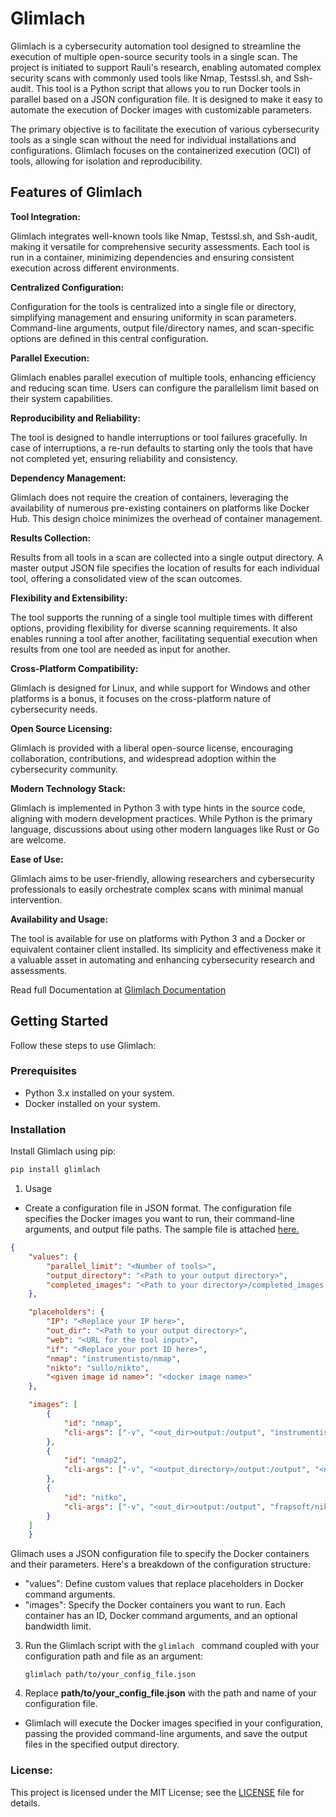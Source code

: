 # Glimlach

Glimlach is a cybersecurity automation tool designed to streamline the execution of multiple open-source security tools in a single scan. The project is initiated to support Rauli's research, enabling automated complex security scans with commonly used tools like Nmap, Testssl.sh, and Ssh-audit. This tool is a Python script that allows you to run Docker tools in parallel based on a JSON configuration file. It is designed to make it easy to automate the execution of Docker images with customizable parameters.

The primary objective is to facilitate the execution of various cybersecurity tools as a single scan without the need for individual installations and configurations. Glimlach focuses on the containerized execution (OCI) of tools, allowing for isolation and reproducibility.

## Features of Glimlach

**Tool Integration:**

Glimlach integrates well-known tools like Nmap, Testssl.sh, and Ssh-audit, making it versatile for comprehensive security assessments. Each tool is run in a container, minimizing dependencies and ensuring consistent execution across different environments.

**Centralized Configuration:**

Configuration for the tools is centralized into a single file or directory, simplifying management and ensuring uniformity in scan parameters.
Command-line arguments, output file/directory names, and scan-specific options are defined in this central configuration.

**Parallel Execution:**

Glimlach enables parallel execution of multiple tools, enhancing efficiency and reducing scan time.
Users can configure the parallelism limit based on their system capabilities.

**Reproducibility and Reliability:**

The tool is designed to handle interruptions or tool failures gracefully.
In case of interruptions, a re-run defaults to starting only the tools that have not completed yet, ensuring reliability and consistency.

**Dependency Management:**

Glimlach does not require the creation of containers, leveraging the availability of numerous pre-existing containers on platforms like Docker Hub.
This design choice minimizes the overhead of container management.

**Results Collection:**

Results from all tools in a scan are collected into a single output directory.
A master output JSON file specifies the location of results for each individual tool, offering a consolidated view of the scan outcomes.

**Flexibility and Extensibility:**

The tool supports the running of a single tool multiple times with different options, providing flexibility for diverse scanning requirements.
It also enables running a tool after another, facilitating sequential execution when results from one tool are needed as input for another.

**Cross-Platform Compatibility:**

Glimlach is designed for Linux, and while support for Windows and other platforms is a bonus, it focuses on the cross-platform nature of cybersecurity needs.

**Open Source Licensing:**

Glimlach is provided with a liberal open-source license, encouraging collaboration, contributions, and widespread adoption within the cybersecurity community.

**Modern Technology Stack:**

Glimlach is implemented in Python 3 with type hints in the source code, aligning with modern development practices.
While Python is the primary language, discussions about using other modern languages like Rust or Go are welcome.

**Ease of Use:**

Glimlach aims to be user-friendly, allowing researchers and cybersecurity professionals to easily orchestrate complex scans with minimal manual intervention.

**Availability and Usage:**

The tool is available for use on platforms with Python 3 and a Docker or equivalent container client installed.
Its simplicity and effectiveness make it a valuable asset in automating and enhancing cybersecurity research and assessments.

Read full Documentation at [Glimlach Documentation](https://firstnuel.github.io/Glimlach/Documentation.html)

## Getting Started

Follow these steps to use Glimlach:

### Prerequisites

- Python 3.x installed on your system.
- Docker installed on your system.

### Installation

Install Glimlach using pip:

```bash
pip install glimlach

```

1. Usage
- Create a configuration file in JSON format. The configuration file specifies the Docker images you want to run, their command-line arguments, and output file paths. The sample file is attached [here.](config.json)

```json
{
    "values": {
        "parallel_limit": "<Number of tools>",
        "output_directory": "<Path to your output directory>",
        "completed_images": "<Path to your directory>/completed_images.txt"
    },

    "placeholders": {
        "IP": "<Replace your IP here>",
        "out_dir": "<Path to your output directory>",
        "web": "<URL for the tool input>",
        "if": "<Replace your port ID here>",
        "nmap": "instrumentisto/nmap",
        "nikto": "sullo/nikto",
        "<given image id name>": "<docker image name>"
    },

    "images": [
        {
            "id": "nmap",
            "cli-args": ["-v", "<out_dir>output:/output", "instrumentisto/nmap", "<ip>", "-oN", "/output/nmap_output.txt"]
        },
        {
            "id": "nmap2",
            "cli-args": ["-v", "<output_directory>/output:/output", "<nmap>", "-sX", "-T4", "<ip>", "-oN", "output/nmap_output2.txt"]
        },
        {
            "id": "nitko",
            "cli-args": ["-v", "<out_dir>output:/output", "frapsoft/nikto", "-host", "<web>", "-o", "/output/nikto_output.txt"]
        }
    ]        
    }
```

 Glimach uses a JSON configuration file to specify the Docker containers and their parameters. Here's a breakdown of the configuration structure:

- "values": Define custom values that replace placeholders in Docker command arguments.
- "images": Specify the Docker containers you want to run. Each container has an ID, Docker command arguments, and an optional bandwidth limit.


3. Run the Glimlach script with the  ```glimlach ```  command coupled with your configuration path and file as an argument:

   ```
   glimlach path/to/your_config_file.json
   ```

 

5. Replace **path/to/your_config_file.json** with the path and name of your configuration file.

- Glimlach will execute the Docker images specified in your configuration, passing the provided command-line arguments, and save the output files in the specified output directory.

### License:

This project is licensed under the MIT License; see the [LICENSE](https://github.com/firstnuel/Glimlach/blob/main/License) file for details.
